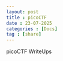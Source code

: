 ```yaml
---
layout: post
title : picoCTF
date : 23-07-2025
categories : [Docs]
tag : [share]
---
```


picoCTF WriteUps